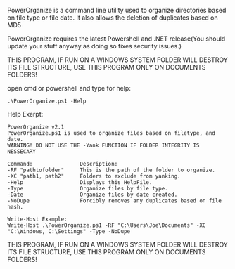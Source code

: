 PowerOrganize is a command line utility used to organize directories based on file type or file date. It also allows the deletion of duplicates based on MD5

PowerOrganize requires the latest Powershell and .NET release(You should update your stuff anyway as doing so fixes security issues.)

THIS PROGRAM, IF RUN ON A WINDOWS SYSTEM FOLDER WILL DESTROY ITS FILE STRUCTURE, USE THIS PROGRAM ONLY ON DOCUMENTS FOLDERS!

open cmd or powershell and type for help:

	.\PowerOrganize.ps1 -Help

Help Exerpt:

	PowerOrganize v2.1
	PowerOrganize.ps1 is used to organize files based on filetype, and date.
	WARNING! DO NOT USE THE -Yank FUNCTION IF FOLDER INTEGRITY IS NESSECARY
	
	Command:               Description:
	-RF "pathtofolder"     This is the path of the folder to organize.
	-XC "path1, path2"     Folders to exclude from yanking.
	-Help                  Displays this HelpFile.
	-Type                  Organize files by file type.
	-Date                  Organize files by date created.
	-NoDupe                Forcibly removes any duplicates based on file hash.

	Write-Host Example:
	Write-Host .\PowerOrganize.ps1 -RF "C:\Users\Joe\Documents" -XC "C:\Windows, C:\Settings" -Type -NoDupe

THIS PROGRAM, IF RUN ON A WINDOWS SYSTEM FOLDER WILL DESTROY ITS FILE STRUCTURE, USE THIS PROGRAM ONLY ON DOCUMENTS FOLDERS!
